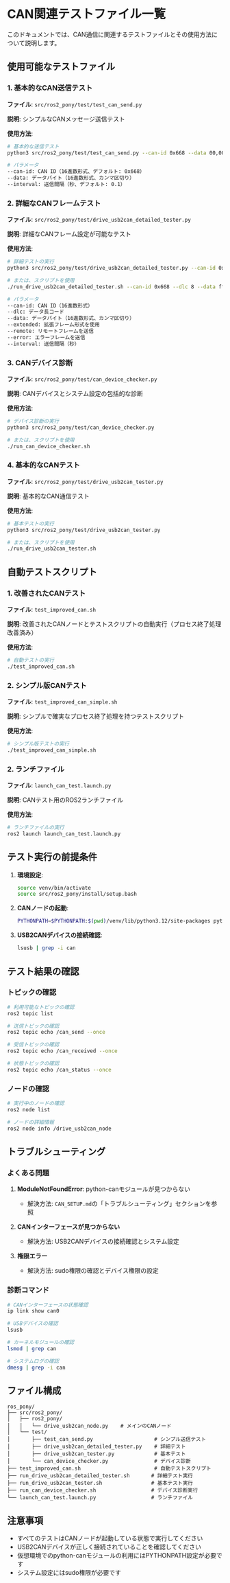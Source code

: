 # CAN関連テストファイル一覧

このドキュメントでは、CAN通信に関連するテストファイルとその使用方法について説明します。

## 使用可能なテストファイル

### 1. 基本的なCAN送信テスト

**ファイル**: `src/ros2_pony/test/test_can_send.py`

**説明**: シンプルなCANメッセージ送信テスト

**使用方法**:
```bash
# 基本的な送信テスト
python3 src/ros2_pony/test/test_can_send.py --can-id 0x668 --data 00,00,00,00,00,ff,00,ff --interval 0.5

# パラメータ
--can-id: CAN ID（16進数形式、デフォルト: 0x668）
--data: データバイト（16進数形式、カンマ区切り）
--interval: 送信間隔（秒、デフォルト: 0.1）
```

### 2. 詳細なCANフレームテスト

**ファイル**: `src/ros2_pony/test/drive_usb2can_detailed_tester.py`

**説明**: 詳細なCANフレーム設定が可能なテスト

**使用方法**:
```bash
# 詳細テストの実行
python3 src/ros2_pony/test/drive_usb2can_detailed_tester.py --can-id 0x668 --dlc 8 --data ff,00,00,00,00,ff,00,ff --interval 5.0

# または、スクリプトを使用
./run_drive_usb2can_detailed_tester.sh --can-id 0x668 --dlc 8 --data ff,00,00,00,00,ff,00,ff

# パラメータ
--can-id: CAN ID（16進数形式）
--dlc: データ長コード
--data: データバイト（16進数形式、カンマ区切り）
--extended: 拡張フレーム形式を使用
--remote: リモートフレームを送信
--error: エラーフレームを送信
--interval: 送信間隔（秒）
```

### 3. CANデバイス診断

**ファイル**: `src/ros2_pony/test/can_device_checker.py`

**説明**: CANデバイスとシステム設定の包括的な診断

**使用方法**:
```bash
# デバイス診断の実行
python3 src/ros2_pony/test/can_device_checker.py

# または、スクリプトを使用
./run_can_device_checker.sh
```

### 4. 基本的なCANテスト

**ファイル**: `src/ros2_pony/test/drive_usb2can_tester.py`

**説明**: 基本的なCAN通信テスト

**使用方法**:
```bash
# 基本テストの実行
python3 src/ros2_pony/test/drive_usb2can_tester.py

# または、スクリプトを使用
./run_drive_usb2can_tester.sh
```

## 自動テストスクリプト

### 1. 改善されたCANテスト

**ファイル**: `test_improved_can.sh`

**説明**: 改善されたCANノードとテストスクリプトの自動実行（プロセス終了処理改善済み）

**使用方法**:
```bash
# 自動テストの実行
./test_improved_can.sh
```

### 2. シンプル版CANテスト

**ファイル**: `test_improved_can_simple.sh`

**説明**: シンプルで確実なプロセス終了処理を持つテストスクリプト

**使用方法**:
```bash
# シンプル版テストの実行
./test_improved_can_simple.sh
```

### 2. ランチファイル

**ファイル**: `launch_can_test.launch.py`

**説明**: CANテスト用のROS2ランチファイル

**使用方法**:
```bash
# ランチファイルの実行
ros2 launch launch_can_test.launch.py
```

## テスト実行の前提条件

1. **環境設定**:
   ```bash
   source venv/bin/activate
   source src/ros2_pony/install/setup.bash
   ```

2. **CANノードの起動**:
   ```bash
   PYTHONPATH=$PYTHONPATH:$(pwd)/venv/lib/python3.12/site-packages python3 src/ros2_pony/ros2_pony/drive_usb2can_node.py --ros-args -p can_interface:=socketcan -p enable_system_setup:=true
   ```

3. **USB2CANデバイスの接続確認**:
   ```bash
   lsusb | grep -i can
   ```

## テスト結果の確認

### トピックの確認

```bash
# 利用可能なトピックの確認
ros2 topic list

# 送信トピックの確認
ros2 topic echo /can_send --once

# 受信トピックの確認
ros2 topic echo /can_received --once

# 状態トピックの確認
ros2 topic echo /can_status --once
```

### ノードの確認

```bash
# 実行中のノードの確認
ros2 node list

# ノードの詳細情報
ros2 node info /drive_usb2can_node
```

## トラブルシューティング

### よくある問題

1. **ModuleNotFoundError**: python-canモジュールが見つからない
   - 解決方法: `CAN_SETUP.md`の「トラブルシューティング」セクションを参照

2. **CANインターフェースが見つからない**
   - 解決方法: USB2CANデバイスの接続確認とシステム設定

3. **権限エラー**
   - 解決方法: sudo権限の確認とデバイス権限の設定

### 診断コマンド

```bash
# CANインターフェースの状態確認
ip link show can0

# USBデバイスの確認
lsusb

# カーネルモジュールの確認
lsmod | grep can

# システムログの確認
dmesg | grep -i can
```

## ファイル構成

```
ros_pony/
├── src/ros2_pony/
│   ├── ros2_pony/
│   │   └── drive_usb2can_node.py    # メインのCANノード
│   └── test/
│       ├── test_can_send.py                    # シンプル送信テスト
│       ├── drive_usb2can_detailed_tester.py    # 詳細テスト
│       ├── drive_usb2can_tester.py             # 基本テスト
│       └── can_device_checker.py               # デバイス診断
├── test_improved_can.sh                        # 自動テストスクリプト
├── run_drive_usb2can_detailed_tester.sh       # 詳細テスト実行
├── run_drive_usb2can_tester.sh                # 基本テスト実行
├── run_can_device_checker.sh                  # デバイス診断実行
└── launch_can_test.launch.py                  # ランチファイル
```

## 注意事項

- すべてのテストはCANノードが起動している状態で実行してください
- USB2CANデバイスが正しく接続されていることを確認してください
- 仮想環境でのpython-canモジュールの利用にはPYTHONPATH設定が必要です
- システム設定にはsudo権限が必要です 